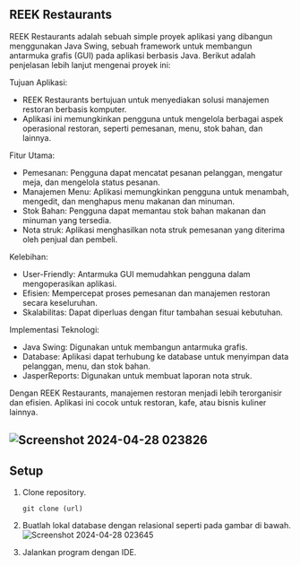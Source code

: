 
## REEK Restaurants

REEK Restaurants adalah sebuah simple proyek aplikasi yang dibangun menggunakan Java Swing, sebuah framework untuk membangun antarmuka grafis (GUI) pada aplikasi berbasis Java. Berikut adalah penjelasan lebih lanjut mengenai proyek ini:

Tujuan Aplikasi:
- REEK Restaurants bertujuan untuk menyediakan solusi manajemen restoran berbasis komputer.
- Aplikasi ini memungkinkan pengguna untuk mengelola berbagai aspek operasional restoran, seperti pemesanan, menu, stok bahan, dan lainnya.

Fitur Utama:
- Pemesanan: Pengguna dapat mencatat pesanan pelanggan, mengatur meja, dan mengelola status pesanan.
- Manajemen Menu: Aplikasi memungkinkan pengguna untuk menambah, mengedit, dan menghapus menu makanan dan minuman.
- Stok Bahan: Pengguna dapat memantau stok bahan makanan dan minuman yang tersedia.
- Nota struk: Aplikasi menghasilkan nota struk pemesanan yang diterima oleh penjual dan pembeli.

Kelebihan:
- User-Friendly: Antarmuka GUI memudahkan pengguna dalam mengoperasikan aplikasi.
- Efisien: Mempercepat proses pemesanan dan manajemen restoran secara keseluruhan.
- Skalabilitas: Dapat diperluas dengan fitur tambahan sesuai kebutuhan.

Implementasi Teknologi:
- Java Swing: Digunakan untuk membangun antarmuka grafis.
- Database: Aplikasi dapat terhubung ke database untuk menyimpan data pelanggan, menu, dan stok bahan.
- JasperReports: Digunakan untuk membuat laporan nota struk.

Dengan REEK Restaurants, manajemen restoran menjadi lebih terorganisir dan efisien. Aplikasi ini cocok untuk restoran, kafe, atau bisnis kuliner lainnya.

## ![Screenshot 2024-04-28 023826](https://github.com/Ufik0203/Algorithm-Learn/assets/129383325/802f26ac-7078-450f-8a12-5081f7ddece8)

## Setup

1. Clone repository.

    `git clone (url)`

2. Buatlah lokal database dengan relasional seperti pada gambar di bawah.
![Screenshot 2024-04-28 023645](https://github.com/Ufik0203/Algorithm-Learn/assets/129383325/da5569ed-15e2-4e28-bc8b-a66ac63f14b1)

3. Jalankan program dengan IDE.